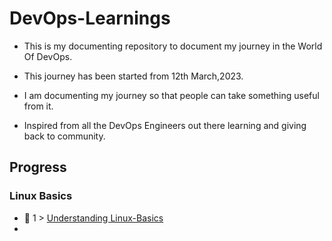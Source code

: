 # DevOps-Learnings

- This is my documenting repository to document my journey in the World Of DevOps.

- This journey has been started from 12th March,2023.

- I am documenting my journey so that people can take something useful from it.

- Inspired from all the DevOps Engineers out there learning and giving back to community.

## Progress

### Linux Basics

- 🐧 1 > [Understanding Linux-Basics](https://github.com/yugborana/DevOps-Learnings/blob/main/Journey/Day1.md)
- 
